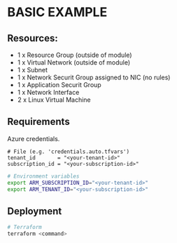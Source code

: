 # BASIC EXAMPLE

## Resources:

  * 1 x Resource Group (outside of module)
  * 1 x Virtual Network (outside of module)
  * 1 x Subnet
  * 1 x Network Securit Group assigned to NIC (no rules)
  * 1 x Application Securit Group
  * 1 x Network Interface
  * 2 x Linux Virtual Machine


## Requirements

Azure credentials.

```hcl
# File (e.g. 'credentials.auto.tfvars')
tenant_id       = "<your-tenant-id>"
subscription_id = "<your-subscription-id>"
```

```bash
# Environment variables
export ARM_SUBSCRIPTION_ID="<your-tenant-id>"
export ARM_TENANT_ID="<your-subscription-id>"
```

## Deployment

```bash
# Terraform
terraform <command>
```
